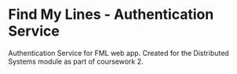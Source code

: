 # Find My Lines - Authentication Service

Authentication Service for FML web app. Created for the Distributed Systems module as part of coursework 2.
